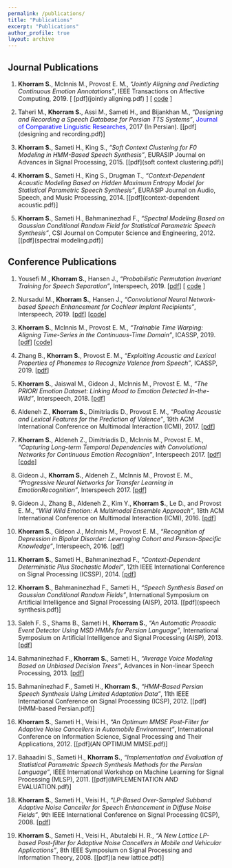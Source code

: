 ```yaml
---
permalink: /publications/
title: "Publications"
excerpt: "Publications"
author_profile: true
layout: archive
---
```


Journal Publications
--------------------

1. **Khorram S.**, McInnis M., Provost E. M., *“Jointly Aligning and Predicting Continuous Emotion Annotations”*, IEEE Transactions on Affective Computing, 2019. [ [pdf](jointly aligning.pdf) ] [ [code](https://code.com/soheil-khorram/MDS-network) ]

2. Taheri M., **Khorram S.**, Assi M., Sameti H., and Bijankhan M., *“Designing and Recording a Speech Database for Persian TTS Systems”*, <span style="color:blue"> Journal of Comparative Linguistic Researches,</span> 2017 (In Persian). [[pdf](designing and recording.pdf)]

3. **Khorram S.**, Sameti H., King S., *“Soft Context Clustering for F0 Modeling in HMM-Based Speech Synthesis”*, EURASIP Journal on Advances in Signal Processing, 2015. [[pdf](soft context clustering.pdf)]

4. **Khorram S.**, Sameti H., King S., Drugman T., *“Context-Dependent Acoustic Modeling Based on Hidden Maximum Entropy Model for Statistical Parametric Speech Synthesis”*, EURASIP Journal on Audio, Speech, and Music Processing, 2014. [[pdf](context-dependent acoustic.pdf)]

5. **Khorram S.**, Sameti H., Bahmaninezhad F., *“Spectral Modeling Based on Gaussian Conditional Random Field for Statistical Parametric Speech Synthesis”*, CSI Journal on Computer Science and Engineering, 2012. [[pdf](spectral modeling.pdf)]

Conference Publications
-----------------------

1. Yousefi M., **Khorram S.**, Hansen J., *“Probabilistic Permutation Invariant Training for Speech Separation”*, Interspeech, 2019. [[pdf](Probabilistic_Permutation_Invariant.pdf "ohhhhh")] [ [code](https://code.com/soheil-khorram/Prob-PIT "Click to download") ]

2. Nursadul M., **Khorram S.**, Hansen J., *“Convolutional Neural Network-based Speech Enhancement for Cochlear Implant Recipients”*, Interspeech, 2019. [[pdf](convolutional_neural_network_based.pdf)] [[code](https://code.com/soheil-khorram/DNN-based-speech-enhancement)]

3. **Khorram S.**, McInnis M., Provost E. M., *“Trainable Time Warping: Aligning Time-Series in the Continuous-Time Domain”*, ICASSP, 2019. [[pdf](Trainable_Time_Warping.pdf)] [[code](https://code.com/soheil-khorram/TTW)]

4. Zhang B., **Khorram S.**, Provost E. M., *“Exploiting Acoustic and Lexical Properties of Phonemes to Recognize Valence from Speech”*, ICASSP, 2019. [[pdf](exploiting_acoustic_and_lexical_properties.pdf)]

5. **Khorram S.**, Jaiswal M., Gideon J., McInnis M., Provost E. M., *“The PRIORI Emotion Dataset: Linking Mood to Emotion Detected In-the-Wild”*, Interspeech, 2018. [[pdf](BPD_Emotion.pdf)]

6. Aldeneh Z., **Khorram S.**, Dimitriadis D., Provost E. M., *“Pooling Acoustic and Lexical Features for the Prediction of Valence”*, 19th ACM International Conference on Multimodal Interaction (ICMI), 2017. [[pdf](pooling.pdf)]

7. **Khorram S.**, Aldeneh Z., Dimitriadis D., McInnis M., Provost E. M., *“Capturing Long-term Temporal Dependencies with Convolutional Networks for Continuous Emotion Recognition”*, Interspeech 2017. [[pdf](capturing-long-term.pdf)] [[code](https://code.com/soheil-khorram/neural-network)]

8. Gideon J., **Khorram S.**, Aldeneh Z., McInnis M., Provost E. M., *“Progressive Neural Networks for Transfer Learning in EmotionRecognition”*, Interspeech 2017. [[pdf](progressive.pdf)]

9. Gideon J., Zhang B., Aldeneh Z., Kim Y., **Khorram S.**, Le D., and Provost E. M., *“Wild Wild Emotion: A Multimodal Ensemble Approach”*, 18th ACM International Conference on Multimodal Interaction (ICMI), 2016. [[pdf](wild-wild-emotion.pdf)]

10. **Khorram S.**, Gideon J., McInnis M., Provost E. M., *“Recognition of Depression in Bipolar Disorder: Leveraging Cohort and Person-Specific Knowledge”*, Interspeech, 2016. [[pdf](depression.pdf)]

11. **Khorram S.**, Sameti H., Bahmaninezhad F., *“Context-Dependent Deterministic Plus Stochastic Model”*, 12th IEEE International Conference on Signal Processing (ICSSP), 2014. [[pdf](context-dependent.pdf)]

12. **Khorram S.**, Bahmaninezhad F., Sameti H., *“Speech Synthesis Based on Gaussian Conditional Random Fields”*, International Symposium on Artificial Intelligence and Signal Processing (AISP), 2013. [[pdf](speech synthesis.pdf)]

13. Saleh F. S., Shams B., Sameti H., **Khorram S.**, *“An Automatic Prosodic Event Detector Using MSD HMMs for Persian Language”*, International Symposium on Artificial Intelligence and Signal Processing (AISP), 2013. [[pdf](an_automatic_prosodic.pdf)]

14. Bahmaninezhad F., **Khorram S.**, Sameti H., *“Average Voice Modeling Based on Unbiased Decision Trees”*, Advances in Non-linear Speech Processing, 2013. [[pdf](average-voice-modeling.pdf)]

15. Bahmaninezhad F., Sameti H., **Khorram S.**, *“HMM-Based Persian Speech Synthesis Using Limited Adaptation Data”*, 11th IEEE International Conference on Signal Processing (ICSP), 2012. [[pdf](HMM-based Persian.pdf)]

16. **Khorram S.**, Sameti H., Veisi H., *“An Optimum MMSE Post-Filter for Adaptive Noise Cancellers in Automobile Environment”*, International Conference on Information Science, Signal Processing and Their Applications, 2012. [[pdf](AN OPTIMUM MMSE.pdf)]

17. Bahaadini S., Sameti H., **Khorram S.**, *“Implementation and Evaluation of Statistical Parametric Speech Synthesis Methods for the Persian Language”*, IEEE International Workshop on Machine Learning for Signal Processing (MLSP), 2011. [[pdf](IMPLEMENTATION AND EVALUATION.pdf)]

18. **Khorram S.**, Sameti H., Veisi H., *“LP-Based Over-Sampled Subband Adaptive Noise Canceller for Speech Enhancement in Diffuse Noise Fields”*, 9th IEEE International Conference on Signal Processing (ICSP), 2008. [[pdf](lp_based.pdf)]

19. **Khorram S.**, Sameti H., Veisi H., Abutalebi H. R., *“A New Lattice LP-based Post-filter for Adaptive Noise Cancellers in Mobile and Vehicular Applications”*, 8th IEEE Symposium on Signal Processing and Information Theory, 2008. [[pdf](a new lattice.pdf)]
